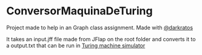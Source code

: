 # ConversorMaquinaDeTuring
Project made to help in an Graph class assignment. Made with [@darkratos](https://github.com/darkratos)

It takes an input.jff file made from JFlap on the root folder and converts it to a output.txt that can be run in [Turing machine simulator](https://turingmachinesimulator.com/)

